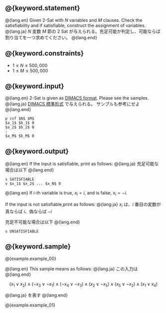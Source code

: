 ## @{keyword.statement}

@{lang.en}
Given 2-Sat with $N$ variables and $M$ clauses. Check the satisfiability and if satisfiable, construct the assignment of variables.
@{lang.ja}
$N$ 変数 $M$ 節の 2 Sat が与えられる。充足可能か判定し、可能ならば割り当てを一つ求めてください。
@{lang.end}


## @{keyword.constraints}

- $1 \leq N \leq 500,000$
- $1 \leq M \leq 500,000$

## @{keyword.input}

@{lang.en}
2-Sat is given as [DIMACS format](https://www.cs.ubc.ca/~babic/doc/dimacs_cnf.pdf). Please see the samples.
@{lang.ja}
[DIMACS 標準形式](https://www.cs.ubc.ca/~babic/doc/dimacs_cnf.pdf) で与えられる。
サンプルも参考にせよ
@{lang.end}

~~~
p cnf $N$ $M$
$a_1$ $b_1$ 0
$a_2$ $b_2$ 0
:
$a_M$ $b_M$ 0
~~~

## @{keyword.output}

@{lang.en}
If the input is satisfiable, print as follows:
@{lang.ja}
充足可能な場合は以下
@{lang.end}

```
s SATISFIABLE
v $x_1$ $x_2$ ... $x_N$ 0
```

@{lang.en}
If $i$-th variable is true, $x_i = i$, and is false, $x_i = -i$.

If the input is not satisfiable,print as follows:
@{lang.ja}
$x_i$ は、$i$ 番目の変数が真ならば $i$、偽ならば $-i$

充足不可能な場合は以下
@{lang.end}


~~~
s UNSATISFIABLE
~~~

## @{keyword.sample}

@{example.example_00}

@{lang.en}
This sample means as follows:
@{lang.ja}
この入力は
@{lang.end}

$$
    (x_1 \lor x_2) \land
    (\lnot x_3 \lor \lnot x_1) \land
    (\lnot x_4 \lor \lnot x_3) \land
    (x_2 \lor \lnot x_5) \land
    (x_5 \lor \lnot x_2) \land
    (x_1 \lor x_4)
$$

@{lang.ja}
を表す
@{lang.end}

@{example.example_01}
